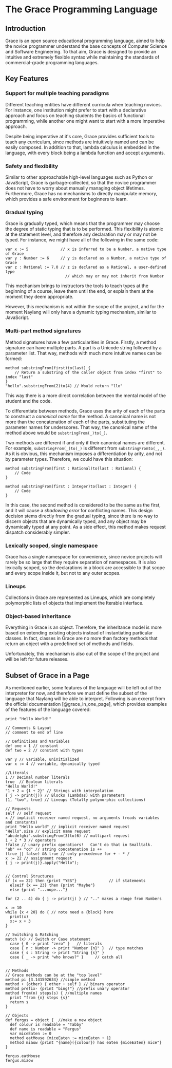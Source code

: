 The Grace Programming Language
==========

Introduction
------

Grace is an open source educational programming language, aimed to help the novice programmer understand the base concepts of Computer Science and Software Engineering. To that aim, Grace is designed to provide an intuitive and extremely flexible syntax while maintaining the standards of commercial-grade programming languages.

Key Features
------

### Support for multiple teaching paradigms

Different teaching entities have different curricula when teaching novices. For instance, one institution might prefer to start with a declarative approach and focus on teaching students the basics of functional programming, while another one might want to start with a more imperative approach.

Despite being imperative at it's core, Grace provides sufficient tools to teach any curriculum, since methods are intuitively named and can be easily composed. In addition to that, lambda calculus is embedded in the language, with every block being a lambda function and accept arguments.

### Safety and flexibility

Similar to other approachable high-level languages such as Python or JavaScript, Grace is garbage-collected, so that the novice programmer does not have to worry about manually managing object lifetimes. Furthermore, Grace has no mechanisms to directly manipulate memory, which provides a safe environment for beginners to learn.

### Gradual typing

Grace is gradually typed, which means that the programmer may choose the degree of static typing that is to be performed. This flexibility is atomic at the statement level, and therefore any declaration may or may not be typed. For instance, we might have all of the following in the same code:

```
var x := 5              // x is inferred to be a Number, a native type of Grace
var y : Number := 6     // y is declared as a Number, a native type of Grace
var z : Rational := 7.0 // z is declared as a Rational, a user-defined type
                          // which may or may not inherit from Number
```

This mechanism brings to instructors the tools to teach types at the beginning of a course, leave them until the end, or explain them at the moment they deem appropriate.

However, this mechanism is not within the scope of the project, and for the moment Naylang will only have a dynamic typing mechanism, similar to JavaScript.

### Multi-part method signatures

Method signatures have a few particularities in Grace. Firstly, a method signature can have multiple parts. A part is a Unicode string followed by a parameter list. That way, methods with much more intuitive names can be formed:

```
method substringFrom(first)to(last) {
    // Return a substring of the caller object from index "first" to index "last"
}
"hello".substringFrom(2)to(4) // Would return "llo"
```

This way there is a more direct correlation between the mental model of the student and the code.

To differentiate between methods, Grace uses the arity of each of the parts to construct a _canonical name_ for the method. A canonical name is not more than the concatenation of each of the parts, substituting the parameter names for underscores. That way, the canonical name of the method above would be `substringFrom(_)to(_)`.

Two methods are different if and only if their canonical names are different. For example, `substringFrom(_)to(_)` is different from `substringFromto(_,_)`. As it is obvious, this mechanism imposes a differentiation by arity, and not by parameter types. Therefore, we could have this situation:

```
method substringFrom(first : Rational)to(last : Rational) {
    // Code
}

method substringFrom(first : Integer)to(last : Integer) {
    // Code
}
```

In this case, the second method is considered to be the same as the first, and it will cause a _shadowing error_ for conflicting names. This design decision stems directly from the gradual typing, since there is no way to discern objects that are dynamically typed, and any object may be dynamically typed at any point. As a side effect, this method makes request dispatch considerably simpler.

### Lexically scoped, single namespace

Grace has a single namespace for convenience, since novice projects will rarely be so large that they require separation of namespaces. It is also lexically scoped, so the declarations in a block are accessible to that scope and every scope inside it, but not to any outer scopes.

### Lineups

Collections in Grace are represented as Lineups, which are completely polymorphic lists of objects that implement the Iterable interface.

### Object-based inheritance

Everything in Grace is an object. Therefore, the inheritance model is more based on extending existing objects instead of instantiating particular classes. In fact, classes in Grace are no more than factory methods that return an object with a predefined set of methods and fields.

Unfortunately, this mechanism is also out of the scope of the project and will be left for future releases.

Subset of Grace in a Page
------

As mentioned earlier, some features of the language will be left out of the interpreter for now, and therefore we must define the subset of the language that Naylang will be able to interpret. Following is an excerpt from the official documentation [@grace_in_one_page], which provides examples of the features of the language covered:

```
print "Hello World!"

// Comments & Layout
// comment to end of line

// Definitions and Variables
def one = 1 // constant
def two = 2 // constant with types

var y // variable, uninitialized
var x := 4 // variable, dynamically typed

//Literals
1 // Decimal number literals
true  // Boolean literals
"Hello World!"
"1 + 2 = {1 + 2}" // Strings with interpolation
{ j -> print(j)} // Blocks (Lambdas) with parameters
[1, "two", true] // Lineups (Totally polymorphic collections)

// Requests
self // self request
x // implicit receiver named request, no arguments (reads variables and constants)
print "Hello world" // implicit receiver named request
"Hello".size // explicit name request
"abcdefghi".substringFrom(3)to(6) // multipart request
1 + 2 * 3 // operators
!false // unary prefix operatiors!   Can't do that in Smalltalk.
"ab" ++ "cd" // string concatenation is ++
(true || false) && true // only precedence for + - * /
x := 22 // assignment request
{ j -> print(j)}.apply("Hello");


// Control Structures
if (x == 22) then {print "YES"}              // if statements
  elseif {x == 23} then {print "Maybe"}
  else {print "...nope..."}

for (2 .. 4) do { j -> print(j) } // ".." makes a range from Numbers

x := 10
while {x < 20} do { // note need a {block} here
  print(x)
  x:= x + 3
}

// Switching & Matching
match (x) // Switch or Case statement
  case { 0 -> print "zero" }   // literals
  case { n : Number -> print "Number {n}" }  // type matches
  case { s : String -> print "String {s}" }
  case { _ -> print "who knows?" }     // catch all


// Methods
// Grace methods can be at the "top level"
method pi {3.141592634} //simple method
method + (other) { other + self } // binary operator
method prefix- {print "bing!"} //prefix unary operator
method from(n) steps(s) { //multiple names
  print "from {n} steps {s}"
  return s
}

// Objects
def fergus = object {  //make a new object
  def colour is readable = "Tabby"
  def name is readable = "Fergus"
  var miceEaten := 0
  method eatMouse {miceEaten := miceEaten + 1}
  method miaow {print "{name}({colour}) has eaten {miceEaten} mice"}
}

fergus.eatMouse
fergus.miaow
```
